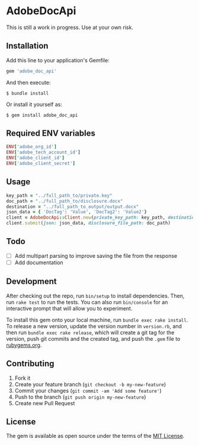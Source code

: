 # AdobeDocApi

This is still a work in progress. Use at your own risk.

## Installation

Add this line to your application's Gemfile:

```ruby
gem 'adobe_doc_api'
```

And then execute:

    $ bundle install

Or install it yourself as:

    $ gem install adobe_doc_api

## Required ENV variables
```ruby
ENV['adobe_org_id']
ENV['adobe_tech_account_id']
ENV['adobe_client_id']
ENV['adobe_client_secret']
```

## Usage

```ruby
key_path = "../full_path_to/private.key"
doc_path = "../full_path_to/disclosure.docx"
destination = "../full_path_to_output/output.docx"
json_data = { 'DocTag': 'Value', 'DocTag2': 'Value2'}
client = AdobeDocApi::Client.new(private_key_path: key_path, destination_path: destination)
client.submit(json: json_data, disclosure_file_path: doc_path)
```

## Todo
- [ ] Add multipart parsing to improve saving the file from the response
- [ ] Add documentation

## Development

After checking out the repo, run `bin/setup` to install dependencies. Then, run `rake test` to run the tests. You can also run `bin/console` for an interactive prompt that will allow you to experiment.

To install this gem onto your local machine, run `bundle exec rake install`. To release a new version, update the version number in `version.rb`, and then run `bundle exec rake release`, which will create a git tag for the version, push git commits and the created tag, and push the `.gem` file to [rubygems.org](https://rubygems.org).

## Contributing

1. Fork it
2. Create your feature branch (`git checkout -b my-new-feature`)
3. Commit your changes (`git commit -am 'Add some feature'`)
4. Push to the branch (`git push origin my-new-feature`)
5. Create new Pull Request

## License

The gem is available as open source under the terms of the [MIT License](https://opensource.org/licenses/MIT).
